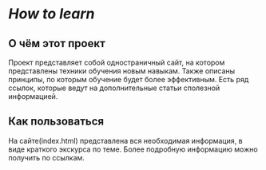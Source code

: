 # *How to learn*

## **О чём этот проект**

Проект представляет собой одностраничный сайт, на котором представлены техники обучения новым навыкам.
Также описаны принципы, по которым обучение будет более эффективным.
Есть ряд ссылок, которые ведут на дополнительные статьи сполезной информацией.


## **Как пользоваться**

На сайте(index.html) представлена вся необходимая информация, в виде краткого экскурса по теме.
Более подробную информацию можно получить по ссылкам.
